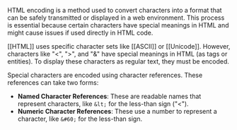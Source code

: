 HTML encoding is a method used to convert characters into a format that can be safely transmitted or displayed in a web environment. This process is essential because certain characters have special meanings in HTML and might cause issues if used directly in HTML code.

[[HTML]] uses specific character sets like [[ASCII]] or [[Unicode]]. However, characters like "<", ">", and "&" have special meanings in HTML (as tags or entities). To display these characters as regular text, they must be encoded.

Special characters are encoded using character references. These references can take two forms:

- **Named Character References**: These are readable names that represent characters, like `&lt;` for the less-than sign ("<").
- **Numeric Character References**: These use a number to represent a character, like `&#60;` for the less-than sign.
